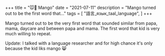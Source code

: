 +++
title = "🐭🥭 Mango"
date = "2021-07-11"
description = "Mango turned out to be the first word that..."
tags = [
    "語言_язык_taal_language",
]
+++


Mango turned out to be the very first word that sounded similar from papa, mama, daycare and between papa and mama.
The first word that kid is very much willing to repeat.

Update: I talked with a language researcher and for high chance it's only because the kid liks mango 😸